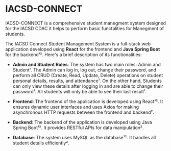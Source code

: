 # IACSD-CONNECT
IACSD-CONNECT is a comprehensive student manegment system designed for the IACSD CDAC it helps to perform basic functalities for Manegment of students.

The IACSD Connect Student Management System is a full-stack web application developed using **React** for the frontend and **Java Spring Boot** for the backend¹². Here's a brief description of its functionalities:

- **Admin and Student Roles**: The system has two main roles: Admin and Student¹. The Admin can log in, log out, change their password, and perform all CRUD (Create, Read, Update, Delete) operations on student personal details, results, and attendance¹. On the other hand, Students can only view these details after logging in and are able to change their password¹. All students will only be able to see their last result¹.

- **Frontend**: The frontend of the application is developed using React¹². It ensures dynamic user interfaces and uses Axios for making asynchronous HTTP requests between the frontend and backend².

- **Backend**: The backend of the application is developed using Java Spring Boot¹². It provides RESTful APIs for data manipulation².

- **Database**: The system uses MySQL as the database¹². It handles all student details efficiently².




